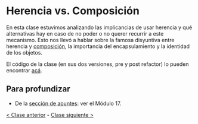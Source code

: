 # Herencia vs. Composición

En esta clase estuvimos analizando las implicancias de usar herencia y qué alternativas hay en caso de no poder o no querer recurrir a este mecanismo. Esto nos llevó a hablar sobre la famosa disyuntiva entre herencia y [composición](http://wiki.uqbar.org/wiki/articles/composicion--oop-.html), la importancia del encapsulamiento y la identidad de los objetos.

El código de la clase (en sus dos versiones, pre y post refactor) lo pueden encontrar [acá](https://github.com/pdep-mit/ejemplos-de-clase-wollok/tree/master/ejemplos-de-clase/src/clase07/pokegotchi).

## Para profundizar

- De la [sección de apuntes](http://www.pdep.com.ar/material/apuntes): ver el Módulo 17.

[< Clase anterior](https://github.com/pdep-mit/bitacora-de-clase/blob/master/clase-22.md) - [Clase siguiente >](https://github.com/pdep-mit/bitacora-de-clase/blob/master/clase-24.md)
